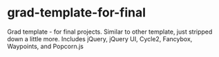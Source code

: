 # grad-template-for-final
Grad template - for final projects. Similar to other template, just stripped down a little more. Includes jQuery, jQuery UI, Cycle2, Fancybox, Waypoints, and Popcorn.js
